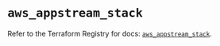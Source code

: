 # `aws_appstream_stack`

Refer to the Terraform Registry for docs: [`aws_appstream_stack`](https://registry.terraform.io/providers/hashicorp/aws/5.47.0/docs/resources/appstream_stack).
